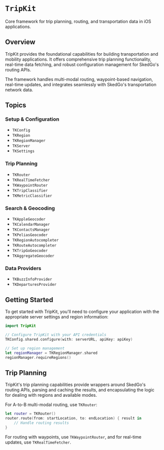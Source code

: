 # ``TripKit``

Core framework for trip planning, routing, and transportation data in iOS applications.

## Overview

TripKit provides the foundational capabilities for building transportation and mobility applications. It offers comprehensive trip planning functionality, real-time data fetching, and robust configuration management for SkedGo's routing APIs.

The framework handles multi-modal routing, waypoint-based navigation, real-time updates, and integrates seamlessly with SkedGo's transportation network data.

## Topics

### Setup & Configuration

- ``TKConfig``
- ``TKRegion``
- ``TKRegionManager``
- ``TKServer``
- ``TKSettings``

### Trip Planning

- ``TKRouter``
- ``TKRealTimeFetcher``
- ``TKWaypointRouter``
- ``TKTripClassifier``
- ``TKMetricClassifier``

### Search & Geocoding

- ``TKAppleGeocoder``
- ``TKCalendarManager``
- ``TKContactsManager``
- ``TKPeliasGeocoder``
- ``TKRegionAutocompleter``
- ``TKRouteAutocompleter``
- ``TKTripGoGeocoder``
- ``TKAggregateGeocoder``

### Data Providers

- ``TKBuzzInfoProvider``
- ``TKDeparturesProvider``

## Getting Started

To get started with TripKit, you'll need to configure your application with the appropriate server settings and region information:

```swift
import TripKit

// Configure TripKit with your API credentials
TKConfig.shared.configure(with: serverURL, apiKey: apiKey)

// Set up region management
let regionManager = TKRegionManager.shared
regionManager.requireRegions()
```

## Trip Planning

TripKit's trip planning capabilities provide wrappers around SkedGo's routing APIs, parsing and caching the results, and encapsulating the logic for dealing with regions and available modes.

For A-to-B multi-modal routing, use ``TKRouter``:

```swift
let router = TKRouter()
router.route(from: startLocation, to: endLocation) { result in
    // Handle routing results
}
```

For routing with waypoints, use ``TKWaypointRouter``, and for real-time updates, use ``TKRealTimeFetcher``.